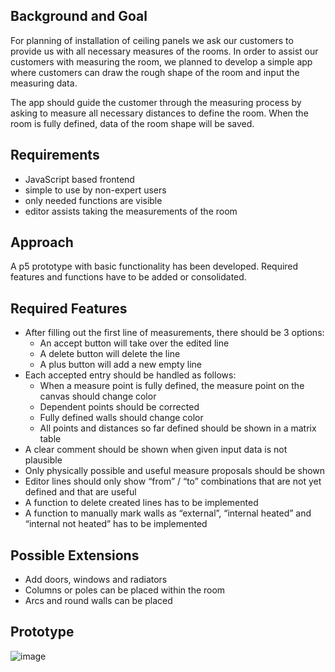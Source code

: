 ## Background and Goal
For planning of installation of ceiling panels we ask our customers to provide us with all necessary measures of the rooms. In order to assist our customers with measuring the room, we planned to develop a simple app  where customers can draw the rough shape of the room and input the measuring data. 

The app should guide the customer through the measuring process by asking to measure all necessary distances to define the room. When the room is fully defined, data of the room shape will be saved.

## Requirements
- JavaScript based frontend
- simple to use by non-expert users
- only needed functions are visible
- editor assists taking the measurements of the room

## Approach
A p5 prototype with basic functionality has been developed. Required features and functions have to be added or consolidated.

## Required Features
- After filling out the first line of measurements, there should be 3 options:
  - An accept button will take over the edited line
  - A delete button will delete the line
  - A plus button will add a new empty line
- Each accepted entry should be handled as follows:
  - When a measure point is fully defined, the measure point on the canvas should change color
  - Dependent points should be corrected
  - Fully defined walls should change color
  - All points and distances so far defined should be shown in a matrix table
- A clear comment should be shown when given input data is not plausible 
- Only physically possible and useful measure proposals should be shown
- Editor lines should only show “from” / “to” combinations that are not yet defined and that are useful
- A function to delete created lines has to be implemented
- A function to manually mark walls as “external”, “internal heated” and “internal not heated” has to be implemented

## Possible Extensions
- Add doors, windows and radiators
- Columns or poles can be placed within the room
- Arcs and round walls can be placed 

## Prototype
![image](https://github.com/xbln/measurement/assets/27554937/6be36443-f3b6-451d-acbf-4ece3e8359c4)
